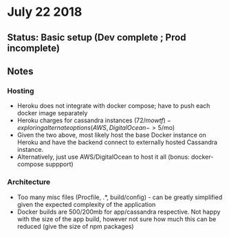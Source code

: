 # July 22 2018
## Status: Basic setup (Dev complete ; Prod incomplete)
## Notes 
### Hosting
- Heroku does not integrate with docker compose; have to push each docker image separately
- Heroku charges for cassandra instances (72$/mo wtf) - exploring alternate options (AWS, DigitalOcean -> 5$/mo)
- Given the two above, most likely host the base Docker instance on Heroku and have the backend connect to externally hosted Cassandra instance.
- Alternatively, just use AWS/DigitalOcean to host it all (bonus: docker-compose suppport)
### Architecture
- Too many misc files (Procfile, \.*, build/config) - can be greatly simplified given the expected complexity of the application
- Docker builds are 500/200mb for app/cassandra respective. Not happy with the size of the app build, however not sure how much this can be reduced (give the size of npm packages)
